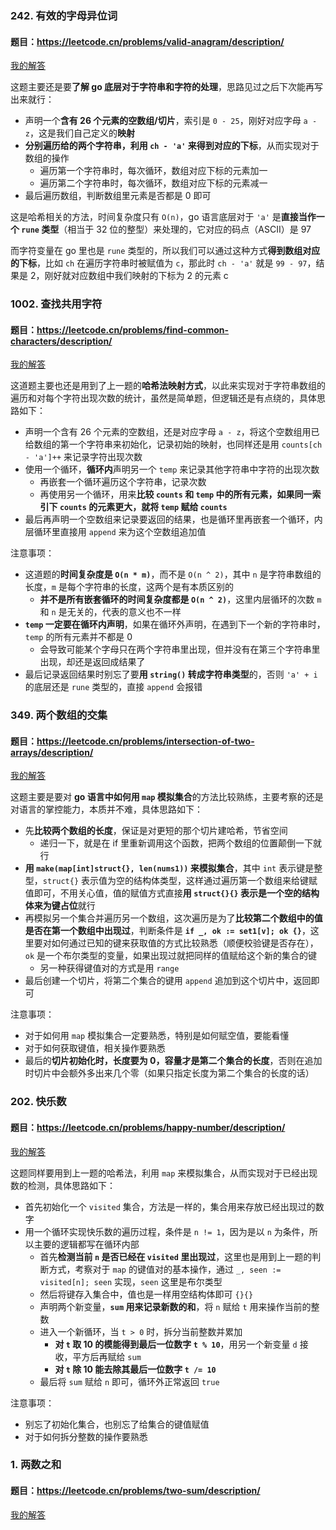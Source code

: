 ### 242. 有效的字母异位词
#### 题目：https://leetcode.cn/problems/valid-anagram/description/

[我的解答](https://github.com/EthanQC/my-learning-record/blob/main/data-structure-and-algorithm/problems-record/hash-table/242-valid-anagram.md)

这题主要还是要**了解 go 底层对于字符串和字符的处理**，思路见过之后下次能再写出来就行：

* 声明一个**含有 26 个元素的空数组/切片**，索引是 `0 - 25`，刚好对应字母 `a - z`，这是我们自己定义的**映射**
* **分别遍历给的两个字符串，利用 `ch - 'a'` 来得到对应的下标**，从而实现对于数组的操作
    * 遍历第一个字符串时，每次循环，数组对应下标的元素加一
    * 遍历第二个字符串时，每次循环，数组对应下标的元素减一
* 最后遍历数组，判断数组里元素是否都是 0 即可

这是哈希相关的方法，时间复杂度只有 `O(n)`，go 语言底层对于 `'a'` 是**直接当作一个 `rune` 类型**（相当于 32 位的整型）来处理的，它对应的码点（ASCII）是 97

而字符变量在 go 里也是 `rune` 类型的，所以我们可以通过这种方式**得到数组对应的下标**，比如 `ch` 在遍历字符串时被赋值为 `c`，那此时 `ch - 'a'` 就是 `99 - 97`，结果是 2，刚好就对应数组中我们映射的下标为 2 的元素 c

### 1002. 查找共用字符
#### 题目：https://leetcode.cn/problems/find-common-characters/description/

[我的解答](https://github.com/EthanQC/my-learning-record/blob/main/data-structure-and-algorithm/problems-record/hash-table/1002-find-common-characters.md)

这道题主要也还是用到了上一题的**哈希法映射方式**，以此来实现对于字符串数组的遍历和对每个字符出现次数的统计，虽然是简单题，但逻辑还是有点绕的，具体思路如下：

* 声明一个含有 26 个元素的空数组，还是对应字母 `a - z`，将这个空数组用已给数组的第一个字符串来初始化，记录初始的映射，也同样还是用 `counts[ch - 'a']++` 来记录字符出现次数
* 使用一个循环，**循环内**声明另一个 `temp` 来记录其他字符串中字符的出现次数
  * 再嵌套一个循环遍历这个字符串，记录次数
  * 再使用另一个循环，用来**比较 `counts` 和 `temp` 中的所有元素，如果同一索引下 `counts` 的元素更大，就将 `temp` 赋给 `counts`**
* 最后再声明一个空数组来记录要返回的结果，也是循环里再嵌套一个循环，内层循环里直接用 `append` 来为这个空数组追加值

注意事项：

* 这道题的**时间复杂度是 `O(n * m)`**，而不是 `O(n ^ 2)`，其中 `n` 是字符串数组的长度，`m` 是每个字符串的长度，这两个是有本质区别的
  * **并不是所有嵌套循环的时间复杂度都是 `O(n ^ 2)`**，这里内层循环的次数 `m` 和 `n` 是无关的，代表的意义也不一样
* **`temp` 一定要在循环内声明**，如果在循环外声明，在遇到下一个新的字符串时，`temp` 的所有元素并不都是 0
  * 会导致可能某个字母只在两个字符串里出现，但并没有在第三个字符串里出现，却还是返回成结果了
* 最后记录返回结果时别忘了要**用 `string()` 转成字符串类型**的，否则 `'a' + i` 的底层还是 `rune` 类型的，直接 `append` 会报错

### 349. 两个数组的交集
#### 题目：https://leetcode.cn/problems/intersection-of-two-arrays/description/

[我的解答](https://github.com/EthanQC/my-learning-record/blob/main/data-structure-and-algorithm/problems-record/hash-table/349-intersection-of-two-arrays.md)

这题主要是要对 **go 语言中如何用 `map` 模拟集合**的方法比较熟练，主要考察的还是对语言的掌控能力，本质并不难，具体思路如下：

* 先**比较两个数组的长度**，保证是对更短的那个切片建哈希，节省空间
  * 递归一下，就是在 if 里重新调用这个函数，把两个数组的位置颠倒一下就行
* **用 `make(map[int]struct{}, len(nums1))` 来模拟集合**，其中 `int` 表示键是整型，`struct{}` 表示值为空的结构体类型，这样通过遍历第一个数组来给键赋值即可，不用关心值，值的赋值方式直接**用 `struct{}{}` 表示是一个空的结构体来为键占位**就行
* 再模拟另一个集合并遍历另一个数组，这次遍历是为了**比较第二个数组中的值是否在第一个数组中出现过**，判断条件是 **`if _, ok := set1[v]; ok {}`**，这里要对如何通过已知的键来获取值的方式比较熟悉（顺便校验键是否存在），`ok` 是一个布尔类型的变量，如果出现过就把同样的值赋给这个新的集合的键
  * 另一种获得键值对的方式是用 `range`
* 最后创建一个切片，将第二个集合的键用 `append` 追加到这个切片中，返回即可

注意事项：

* 对于如何用 `map` 模拟集合一定要熟悉，特别是如何赋空值，要能看懂
* 对于如何获取键值，相关操作要熟悉
* 最后的**切片初始化时，长度要为 0，容量才是第二个集合的长度**，否则在追加时切片中会额外多出来几个零（如果只指定长度为第二个集合的长度的话）

### 202. 快乐数
#### 题目：https://leetcode.cn/problems/happy-number/description/

[我的解答](https://github.com/EthanQC/my-learning-record/blob/main/data-structure-and-algorithm/problems-record/hash-table/202-happy-number.md)

这题同样要用到上一题的哈希法，利用 `map` 来模拟集合，从而实现对于已经出现数的检测，具体思路如下：

* 首先初始化一个 `visited` 集合，方法是一样的，集合用来存放已经出现过的数字
* 用一个循环实现快乐数的遍历过程，条件是 `n != 1`，因为是以 `n` 为条件，所以主要的逻辑都写在循环内部
  * 首先**检测当前 `n` 是否已经在 `visited` 里出现过**，这里也是用到上一题的判断方式，考察对于 `map` 的键值对的基本操作，通过 `_, seen := visited[n]; seen` 实现，`seen` 这里是布尔类型
  * 然后将键存入集合中，值也是一样用空结构体即可 `{}{}`
  * 声明两个新变量，**`sum` 用来记录新数的和**，将 `n` 赋给 `t` 用来操作当前的整数
  * 进入一个新循环，当 `t > 0` 时，拆分当前整数并累加
    * **对 `t` 取 10 的模能得到最后一位数字 `t % 10`**，用另一个新变量 `d` 接收，平方后再赋给 `sum`
    * **对 `t` 除 10 能去除其最后一位数字 `t /= 10`**
  * 最后将 `sum` 赋给 `n` 即可，循环外正常返回 `true`

注意事项：

* 别忘了初始化集合，也别忘了给集合的键值赋值
* 对于如何拆分整数的操作要熟悉

### 1. 两数之和
#### 题目：https://leetcode.cn/problems/two-sum/description/

[我的解答](https://github.com/EthanQC/my-learning-record/blob/main/data-structure-and-algorithm/problems-record/hash-table/1-two-sum.md)

